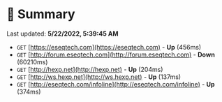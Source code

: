 # 📖 Summary
Last updated: **5/22/2022, 5:39:45 AM**

- `GET` [https://eseqtech.com](https://eseqtech.com) - **Up** (456ms)
- `GET` [http://forum.eseqtech.com](http://forum.eseqtech.com) - **Down** (60210ms)
- `GET` [http://hexp.net](http://hexp.net) - **Up** (204ms)
- `GET` [http://ws.hexp.net](http://ws.hexp.net) - **Up** (137ms)
- `GET` [http://eseqtech.com/infoline](http://eseqtech.com/infoline) - **Up** (374ms)
